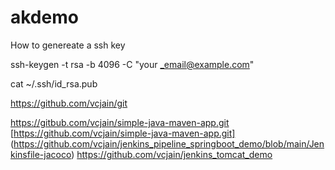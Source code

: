# akdemo

How to genereate a ssh key 

 ssh-keygen -t rsa -b 4096 -C "your _email@example.com"

 cat ~/.ssh/id_rsa.pub


https://github.com/vcjain/git

https://gitbub.com/vcjain/simple-java-maven-app.git
[https://github.com/vcjain/simple-java-maven-app.git]
(https://github.com/vcjain/jenkins_pipeline_springboot_demo/blob/main/Jenkinsfile-jacoco)
https://github.com/vcjain/jenkins_tomcat_demo
